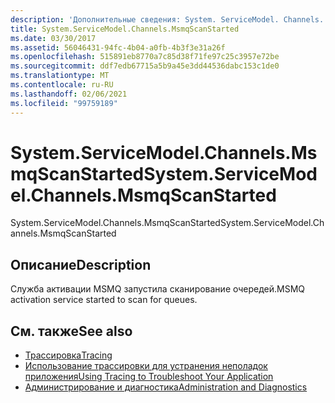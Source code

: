 ```yaml
---
description: 'Дополнительные сведения: System. ServiceModel. Channels. Мсмксканстартед'
title: System.ServiceModel.Channels.MsmqScanStarted
ms.date: 03/30/2017
ms.assetid: 56046431-94fc-4b04-a0fb-4b3f3e31a26f
ms.openlocfilehash: 515891eb8770a7c85d38f71fe97c25c3957e72be
ms.sourcegitcommit: ddf7edb67715a5b9a45e3dd44536dabc153c1de0
ms.translationtype: MT
ms.contentlocale: ru-RU
ms.lasthandoff: 02/06/2021
ms.locfileid: "99759189"
---
```

# <a name="systemservicemodelchannelsmsmqscanstarted"></a><span data-ttu-id="85fb9-103">System.ServiceModel.Channels.MsmqScanStarted</span><span class="sxs-lookup"><span data-stu-id="85fb9-103">System.ServiceModel.Channels.MsmqScanStarted</span></span>

<span data-ttu-id="85fb9-104">System.ServiceModel.Channels.MsmqScanStarted</span><span class="sxs-lookup"><span data-stu-id="85fb9-104">System.ServiceModel.Channels.MsmqScanStarted</span></span>  
  
## <a name="description"></a><span data-ttu-id="85fb9-105">Описание</span><span class="sxs-lookup"><span data-stu-id="85fb9-105">Description</span></span>  

 <span data-ttu-id="85fb9-106">Служба активации MSMQ запустила сканирование очередей.</span><span class="sxs-lookup"><span data-stu-id="85fb9-106">MSMQ activation service started to scan for queues.</span></span>  
  
## <a name="see-also"></a><span data-ttu-id="85fb9-107">См. также</span><span class="sxs-lookup"><span data-stu-id="85fb9-107">See also</span></span>

- [<span data-ttu-id="85fb9-108">Трассировка</span><span class="sxs-lookup"><span data-stu-id="85fb9-108">Tracing</span></span>](index.md)
- [<span data-ttu-id="85fb9-109">Использование трассировки для устранения неполадок приложения</span><span class="sxs-lookup"><span data-stu-id="85fb9-109">Using Tracing to Troubleshoot Your Application</span></span>](using-tracing-to-troubleshoot-your-application.md)
- [<span data-ttu-id="85fb9-110">Администрирование и диагностика</span><span class="sxs-lookup"><span data-stu-id="85fb9-110">Administration and Diagnostics</span></span>](../index.md)
